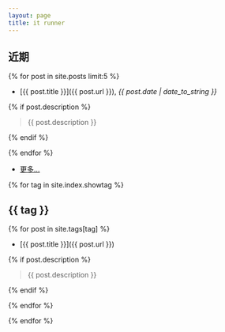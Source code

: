 ```yaml
---
layout: page
title: it runner
---
```

## 近期

{% for post in site.posts limit:5 %}

- [{{ post.title }}]({{ post.url }}), *{{ post.date | date_to_string }}*

{% if post.description %}

  > {{ post.description }}

{% endif %}

{% endfor %}

- [更多…](/archive)

{% for tag in site.index.showtag %}

## {{ tag }}

{% for post in site.tags[tag] %}

- [{{ post.title }}]({{ post.url }})

{% if post.description %}

  > {{ post.description }}

{% endif %}

{% endfor %}

{% endfor %}
